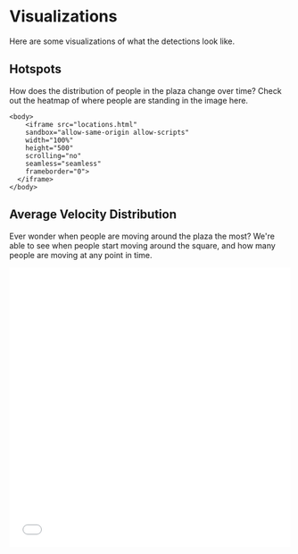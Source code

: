 # Visualizations

Here are some visualizations of what the detections look like.

## Hotspots

How does the distribution of people in the plaza change over time?
Check out the heatmap of where people are standing in the image here.

<html lang="en">
    <head>
        <meta charset="utf-8">
        <title>Hello Boys</title>
        
<link rel="stylesheet" href="https://cdn.pydata.org/bokeh/release/bokeh-0.12.3.min.css" type="text/css" />
        
<script type="text/javascript" src="https://cdn.pydata.org/bokeh/release/bokeh-0.12.3.min.js"></script>
    <body>
        <iframe src="locations.html"
        sandbox="allow-same-origin allow-scripts"
        width="100%"
        height="500"
        scrolling="no"
        seamless="seamless"
        frameborder="0">
      </iframe>
    </body>
</html>

## Average Velocity Distribution

Ever wonder when people are moving around the plaza the most?
We're able to see when people start moving around the square, and how many
people are moving at any point in time.

<iframe src="synthetic_velocities.html"
    sandbox="allow-same-origin allow-scripts"
    width="100%"
    height="500"
    scrolling="no"
    seamless="seamless"
    frameborder="0">
</iframe>
